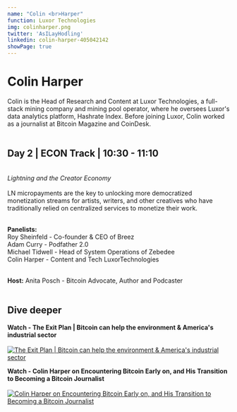 ```yaml
---
name: "Colin <br>Harper"
function: Luxor Technologies
img: colinharper.png
twitter: 'AsILayHodling'
linkedin: colin-harper-405042142
showPage: true
---
```


# Colin Harper
 
Colin is the Head of Research and Content at Luxor Technologies, a full-stack mining company and mining pool operator, where he oversees Luxor's data analytics platform, Hashrate Index. Before joining Luxor, Colin worked as a journalist at Bitcoin Magazine and CoinDesk. 
<br><br>

## Day 2 | ECON Track | 10:30 - 11:10
<br>
<i>Lightning and the Creator Economy</i><br><br>
LN micropayments are the key to unlocking more democratized monetization streams for artists, writers, and other creatives who have traditionally relied on centralized services to monetize their work.<br><br>

<b>Panelists:</b><br>
Roy Sheinfeld - Co-founder & CEO of Breez<br>
Adam Curry - Podfather 2.0<br>
Michael Tidwell - Head of System Operations of Zebedee<br>
Colin Harper - Content and Tech LuxorTechnologies<br><br>

<b>Host:</b> Anita Posch - Bitcoin Advocate, Author and Podcaster
<br><br>

## Dive deeper


<div class="grid grid-cols-1 md:grid-cols-2 gap-5">
<div class="p-3 my-2">

**Watch - The Exit Plan | Bitcoin can help the environment & America's industrial sector** <br><br>
[ ![The Exit Plan | Bitcoin can help the environment & America's industrial sector](/2021/content/colin_exit.png)](https://www.youtube.com/watch?v=hxOL74_greI/)
</div>

<div class="p-3 my-2">

**Watch - Colin Harper on Encountering Bitcoin Early on, and His Transition to Becoming a Bitcoin Journalist** <br><br>
[ ![Colin Harper on Encountering Bitcoin Early on, and His Transition to Becoming a Bitcoin Journalist](/2021/content/colin_early.png)](https://www.youtube.com/watch?v=YnTC1AEWyh0/)
</div>

</div>

<br>


